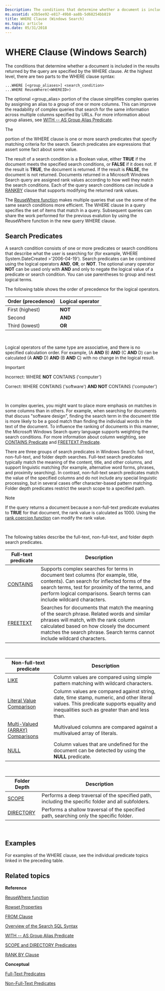 ```yaml
---
Description: The conditions that determine whether a document is included in the results returned by the query are specified by the WHERE clause.
ms.assetid: e3b5ee92-e817-49b8-aa8b-5d68254bb819
title: WHERE Clause (Windows Search)
ms.topic: article
ms.date: 05/31/2018
---
```


# WHERE Clause (Windows Search)

The conditions that determine whether a document is included in the results returned by the query are specified by the WHERE clause. At the highest level, there are two parts to the WHERE clause syntax:


```
...WHERE [<group_aliases>] <search_condition>
...WHERE ReuseWhere(<WHEREID>)
```



The optional <group\_alias> portion of the clause simplifies complex queries by assigning an alias to a group of one or more columns. This can improve the readability of complex queries that search for the same information across multiple columns specified by URLs. For more information about group aliases, see [WITH -- AS Group Alias Predicate](-search-sql-with-as.md).

The <search condition> portion of the WHERE clause is one or more search predicates that specify matching criteria for the search. Search predicates are expressions that assert some fact about some value.

The result of a search condition is a Boolean value, either **TRUE** if the document meets the specified search conditions, or **FALSE** if it does not. If the result is **TRUE**, the document is returned. If the result is **FALSE**, the document is not returned. Documents returned in a Microsoft Windows Search query are assigned rank values according to how well they match the search conditions. Each of the query search conditions can include a [RANKBY](-search-sql-rankby.md) clause that supports modifying the returned rank values.

The [ReuseWhere function](-search-sql-reusewhere.md) makes multiple queries that use the some of the same search conditions more efficient. The WHERE clause in a query specifies the set of items that match in a query. Subsequent queries can share the work performed for the previous evalution by using the ReuseWhere function in the new query WHERE clause.

## Search Predicates

A search condition consists of one or more predicates or search conditions that describe what the user is searching for (for example, WHERE System.DateCreated >'2006-04-19'). Search predicates can be combined using the logical operators **AND**, **OR**, or **NOT**. The optional unary operator **NOT** can be used only with **AND** and only to negate the logical value of a predicate or search condition. You can use parentheses to group and nest logical terms.

The following table shows the order of precedence for the logical operators.



| Order (precedence) | Logical operator |
|--------------------|------------------|
| First (highest)    | **NOT**          |
| Second             | **AND**          |
| Third (lowest)     | **OR**           |



 

Logical operators of the same type are associative, and there is no specified calculation order. For example, (A **AND** B) **AND** (C **AND** D) can be calculated (A **AND** D) **AND** (B **AND** C) with no change in the logical result.

> [!IMPORTANT]
>
> Incorrect: WHERE **NOT** CONTAINS ('computer')
>
> Correct: WHERE CONTAINS ('software') **AND NOT** CONTAINS ('computer')

 

In complex queries, you might want to place more emphasis on matches in some columns than in others. For example, when searching for documents that discuss "software design", finding the search term in the document title is more likely to be a good match than finding the individual words in the text of the document. To influence the ranking of documents in this manner, the Microsoft Windows Search query language supports weighting the search conditions. For more information about column weighting, see [CONTAINS Predicate](-search-sql-contains.md) and [FREETEXT Predicate](-search-sql-freetext.md).

There are three groups of search predicates in Windows Search: full-text, non-full-text, and folder depth searches. Full-text search predicates typically match the meaning of the content, title, and other columns, and support linguistic matching (for example, alternative word forms, phrases, and proximity searching). In contrast, non-full-text search predicates match the value of the specified columns and do not include any special linguistic processing, but in several cases offer character-based pattern matching. Folder depth predicates restrict the search scope to a specified path.

> [!Note]  
> If the query returns a document because a non-full-text predicate evaluates to **TRUE** for that document, the rank value is calculated as 1000. Using the [rank coercion function](-search-sql-rankby.md) can modify the rank value.

 

The following tables describe the full-text, non-full-text, and folder depth search predicates.



| Full-text predicate                  | Description                                                                                                                                                                                                                                                      |
|--------------------------------------|------------------------------------------------------------------------------------------------------------------------------------------------------------------------------------------------------------------------------------------------------------------|
| [CONTAINS](-search-sql-contains.md) | Supports complex searches for terms in document text columns (for example, title, contents). Can search for inflected forms of the search terms, test for proximity of the terms, and perform logical comparisons. Search terms can include wildcard characters. |
| [FREETEXT](-search-sql-freetext.md) | Searches for documents that match the meaning of the search phrase. Related words and similar phrases will match, with the rank column calculated based on how closely the document matches the search phrase. Search terms cannot include wildcard characters.  |



 



| Non-full-text predicate                                                    | Description                                                                                                                                                                           |
|----------------------------------------------------------------------------|---------------------------------------------------------------------------------------------------------------------------------------------------------------------------------------|
| [LIKE](-search-sql-like.md)                                               | Column values are compared using simple pattern matching with wildcard characters.                                                                                                    |
| [Literal Value Comparison](-search-sql-literalvaluecomparison.md)         | Column values are compared against string, date, time stamp, numeric, and other literal values. This predicate supports equality and inequalities such as greater than and less than. |
| [Multi-Valued (ARRAY) Comparisons](-search-sql-multivaluedcomparisons.md) | Multivalued columns are compared against a multivalued array of literals.                                                                                                             |
| [NULL](-search-sql-null.md)                                               | Column values that are undefined for the document can be detected by using the **NULL** predicate.                                                                                    |



 



| Folder Depth                             | Description                                                                                        |
|------------------------------------------|----------------------------------------------------------------------------------------------------|
| [SCOPE](-search-sql-folderdepth.md)     | Performs a deep traversal of the specified path, including the specific folder and all subfolders. |
| [DIRECTORY](-search-sql-folderdepth.md) | Performs a shallow traversal of the specified path, searching only the specific folder.            |



 

## Examples

For examples of the WHERE clause, see the individual predicate topics linked in the preceding table.

## Related topics

<dl> <dt>

**Reference**
</dt> <dt>

[ReuseWhere function](-search-sql-reusewhere.md)
</dt> <dt>

[Rowset Properties](-search-sql-rowset-properties.md)
</dt> <dt>

[FROM Clause](-search-sql-from.md)
</dt> <dt>

[Overview of the Search SQL Syntax](-search-sql-ovwofsearchquery.md)
</dt> <dt>

[WITH -- AS Group Alias Predicate](-search-sql-with-as.md)
</dt> <dt>

[SCOPE and DIRECTORY Predicates](-search-sql-folderdepth.md)
</dt> <dt>

[RANK BY Clause](-search-sql-rankby.md)
</dt> <dt>

**Conceptual**
</dt> <dt>

[Full-Text Predicates](-search-sql-fulltextpredicates.md)
</dt> <dt>

[Non-Full-Text Predicates](-search-sql-nonfulltextpredicates.md)
</dt> </dl>

 

 



